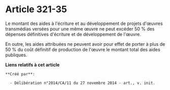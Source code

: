 # Article 321-35

Le montant des aides à l'écriture et au développement de projets d'œuvres transmédias versées pour une même œuvre ne peut
excéder 50 % des dépenses définitives d'écriture et de développement de l'œuvre. 

En outre, les aides attribuées ne peuvent avoir pour effet de porter à plus de 50 % du coût définitif de production de
l'œuvre le montant total des aides publiques.

**Liens relatifs à cet article**

	**Créé par**:

	  - Délibération n°2014/CA/11 du 27 novembre 2014 - art., v. init.
